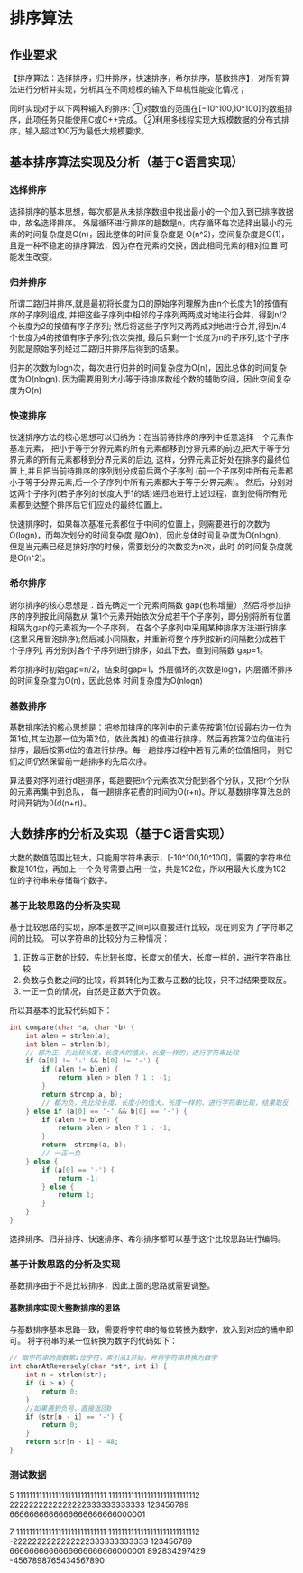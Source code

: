 # 排序算法
## 作业要求
【排序算法：选择排序，归并排序，快速排序，希尔排序，基数排序】，对所有算法进行分析并实现，分析其在不同规模的输入下单机性能变化情况；

同时实现对于以下两种输入的排序:
①对数值的范围在[−10^100,10^100]的数组排序，此项任务只能使用C或C++完成。
②利用多线程实现大规模数据的分布式排序，输入超过100万为最低大规模要求。

## 基本排序算法实现及分析（基于C语言实现）
### 选择排序
选择排序的基本思想，每次都是从未排序数组中找出最小的一个加入到已排序数据中，故名选择排序。
外层循环进行排序的趟数是n，内存循环每次选择出最小的元素的时间复杂度是O(n)，因此整体的时间复杂度是
O(n^2)，空间复杂度是O(1)，且是一种不稳定的排序算法，因为存在元素的交换，因此相同元素的相对位置
可能发生改变。
### 归并排序
所谓二路归并排序,就是最初将长度为口的原始序列理解为由n个长度为1的按值有序的子序列组成,
并把这些子序列中相邻的子序列两两成对地进行合并，得到n/2个长度为2的按值有序子序列;
然后将这些子序列又两两成对地进行合并,得到n/4个长度为4的按值有序子序列;依次类推,
最后只剩一个长度为n的子序列,这个子序列就是原始序列经过二路归并排序后得到的结果。

归并的次数为logn次，每次进行归并的时间复杂度为O(n)，因此总体的时间复杂度为O(nlogn).
因为需要用到大小等于待排序数组个数的辅助空间，因此空间复杂度为O(n)

### 快速排序
快速排序方法的核心思想可以归纳为：在当前待排序的序列中任意选择一个元素作基准元素，
把小于等于分界元素的所有元素都移到分界元素的前边,把大于等于分界元素的所有元素都移到分界元素的后边,
这样，分界元素正好处在排序的最终位置上,并且把当前待排序的序列划分成前后两个子序列
(前一个子序列中所有元素都小于等于分界元素,后一个子序列中所有元素都大于等于分界元素)。
然后，分别对这两个子序列(若子序列的长度大于1的话)递归地进行上述过程，直到使得所有元素都到达整个排序后它们应处的最终位置上。

快速排序时，如果每次基准元素都位于中间的位置上，则需要进行的次数为O(logn)，而每次划分的时间复杂度
是O(n)，因此总体时间复杂度为O(nlogn)，但是当元素已经是排好序的时候，需要划分的次数变为n次，此时
的时间复杂度就是O(n^2)。

### 希尔排序
谢尔排序的核心思想是：首先确定一个元素间隔数 gap(也称增量）,然后将参加排序的序列按此间隔数从
第1个元素开始依次分成若干个子序列，即分别将所有位置相隔为gap的元素视为一个子序列，
在各个子序列中采用某种排序方法进行排序(这里采用冒泡排序);然后减小间隔数，并重新将整个序列按新的间隔数分成若干个子序列,
再分别对各个子序列进行排序，如此下去，直到间隔数 gap=1。

希尔排序时初始gap=n/2，结束时gap=1，外层循环的次数是logn，内层循环排序的时间复杂度为O(n)，因此总体
时间复杂度为O(nlogn)

### 基数排序
基数排序法的核心思想是：把参加排序的序列中的元素先按第1位(设最右边一位为第1位,其左边那一位为第2位，依此类推)
的值进行排序，然后再按第2位的值进行排序，最后按第d位的值进行排序。每一趟排序过程中若有元素的位值相同，
则它们之间仍然保留前一趟排序的先后次序。

算法要对序列进行d趟排序，每趟要把n个元素依次分配到各个分队，又把r个分队的元素再集中到总队，
每一趟排序花费的时间为O(r+n)。所以,基数排序算法总的时间开销为0(d(n+r))。


## 大数排序的分析及实现（基于C语言实现）
大数的数值范围比较大，只能用字符串表示，[-10^100,10^100]，需要的字符串位数是101位，再加上
一个负号需要占用一位，共是102位，所以用最大长度为102位的字符串来存储每个数字。

### 基于比较思路的分析及实现
基于比较思路的实现，原本是数字之间可以直接进行比较，现在则变为了字符串之间的比较。
可以字符串的比较分为三种情况：

1. 正数与正数的比较，先比较长度，长度大的值大，长度一样的，进行字符串比较
2. 负数与负数之间的比较，将其转化为正数与正数的比较，只不过结果要取反。
3. 一正一负的情况，自然是正数大于负数。

所以其基本的比较代码如下：
```c
int compare(char *a, char *b) {
    int alen = strlen(a);
    int blen = strlen(b);
    // 都为正，先比较长度，长度大的值大，长度一样的，进行字符串比较
    if (a[0] != '-' && b[0] != '-') {
        if (alen != blen) {
            return alen > blen ? 1 : -1;
        }
        return strcmp(a, b);
        // 都为负，先比较长度，长度小的值大，长度一样的，进行字符串比较，结果取反
    } else if (a[0] == '-' && b[0] == '-') {
        if (alen != blen) {
            return blen > alen ? 1 : -1;
        }
        return -strcmp(a, b);
        // 一正一负
    } else {
        if (a[0] == '-') {
            return -1;
        } else {
            return 1;
        }
    }
}
```

选择排序、归并排序、快速排序、希尔排序都可以基于这个比较思路进行编码。

### 基于计数思路的分析及实现
基数排序由于不是比较排序，因此上面的思路就需要调整。

#### 基数排序实现大整数排序的思路
与基数排序基本思路一致，需要将字符串的每位转换为数字，放入到对应的桶中即可。
将字符串的某一位转换为数字的代码如下：

```c
// 取字符串的倒数第i位字符，索引从1开始，并将字符串转换为数字
int charAtReversely(char *str, int i) {
    int n = strlen(str);
    if (i > n) {
        return 0;
    }
    //如果遇到负号，直接返回0
    if (str[n - i] == '-') {
        return 0;
    }
    return str[n - i] - 48;
}
```

### 测试数据
5
1111111111111111111111111111
1111111111111111111111111112
2222222222222222333333333333
123456789
6666666666666666666666000001

7
1111111111111111111111111111
1111111111111111111111111112
-2222222222222222333333333333
123456789
6666666666666666666666000001
892834297429
-4567898765434567890